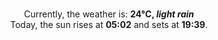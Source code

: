 <p  align="center"><br/>Currently, the weather is: <b> 24°C, <i>light rain</i></b></br>Today, the sun rises at <b>05:02</b> and sets at <b>19:39</b>.</p>
